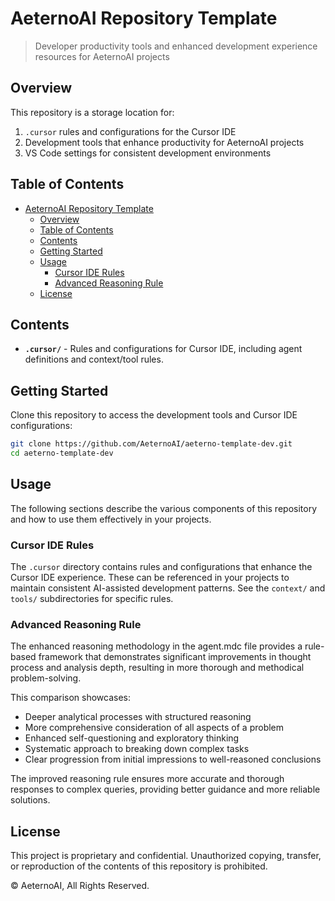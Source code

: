# AeternoAI Repository Template

> Developer productivity tools and enhanced development experience resources for AeternoAI projects

## Overview

This repository is a storage location for:
1. `.cursor` rules and configurations for the Cursor IDE
2. Development tools that enhance productivity for AeternoAI projects
3. VS Code settings for consistent development environments

## Table of Contents

- [AeternoAI Repository Template](#aeternoai-repository-template)
  - [Overview](#overview)
  - [Table of Contents](#table-of-contents)
  - [Contents](#contents)
  - [Getting Started](#getting-started)
  - [Usage](#usage)
    - [Cursor IDE Rules](#cursor-ide-rules)
    - [Advanced Reasoning Rule](#advanced-reasoning-rule)
  - [License](#license)

## Contents

- **`.cursor/`** - Rules and configurations for Cursor IDE, including agent definitions and context/tool rules.

## Getting Started

Clone this repository to access the development tools and Cursor IDE configurations:

```bash
git clone https://github.com/AeternoAI/aeterno-template-dev.git
cd aeterno-template-dev
```

## Usage

The following sections describe the various components of this repository and how to use them effectively in your projects.

### Cursor IDE Rules

The `.cursor` directory contains rules and configurations that enhance the Cursor IDE experience. These can be referenced in your projects to maintain consistent AI-assisted development patterns. See the `context/` and `tools/` subdirectories for specific rules.

### Advanced Reasoning Rule

The enhanced reasoning methodology in the agent.mdc file provides a rule-based framework that demonstrates significant improvements in thought process and analysis depth, resulting in more thorough and methodical problem-solving.

This comparison showcases:
- Deeper analytical processes with structured reasoning
- More comprehensive consideration of all aspects of a problem
- Enhanced self-questioning and exploratory thinking
- Systematic approach to breaking down complex tasks
- Clear progression from initial impressions to well-reasoned conclusions

The improved reasoning rule ensures more accurate and thorough responses to complex queries, providing better guidance and more reliable solutions.

## License

This project is proprietary and confidential. Unauthorized copying, transfer, or reproduction of the contents of this repository is prohibited.

© AeternoAI, All Rights Reserved.

